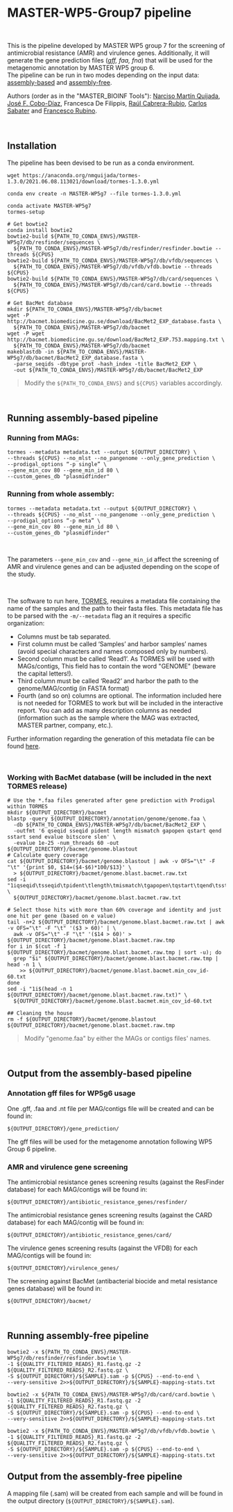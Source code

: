 # MASTER-WP5-Group7 pipeline  

<br>

This is the pipeline developed by MASTER WP5 group 7 for the screening of antimicrobial resistance (AMR) and virulence genes. Additionally, it will generate the gene prediction files (*gff, faa, fna*) that will be used for the metagenomic annotation by MASTER WP5 group 6.  
The pipeline can be run in two modes depending on the input data: [assembly-based](#running-assembly-based-pipeline) and [assembly-free](#running-assembly-free-pipeline).  

Authors (order as in the "MASTER_BIOINF Tools"): [Narciso Martín Quijada](https://github.com/nmquijada), [José F. Cobo-Díaz](https://github.com/JoseCoboDiaz), Francesca De Filippis, [Raúl Cabrera-Rubio](https://github.com/RaulCR), [Carlos Sabater](https://github.com/CarlosSabaterSanchez) and [Francesco Rubino](https://github.com/frubino).

<br>

## Installation

The pipeline has been devised to be run as a conda environment.

```
wget https://anaconda.org/nmquijada/tormes-1.3.0/2021.06.08.113021/download/tormes-1.3.0.yml 

conda env create -n MASTER-WP5g7 --file tormes-1.3.0.yml

conda activate MASTER-WP5g7
tormes-setup

# Get bowtie2
conda install bowtie2
bowtie2-build ${PATH_TO_CONDA_ENVS}/MASTER-WP5g7/db/resfinder/sequences \
  ${PATH_TO_CONDA_ENVS}/MASTER-WP5g7/db/resfinder/resfinder.bowtie --threads ${CPUS}
bowtie2-build ${PATH_TO_CONDA_ENVS}/MASTER-WP5g7/db/vfdb/sequences \
  ${PATH_TO_CONDA_ENVS}/MASTER-WP5g7/db/vfdb/vfdb.bowtie --threads ${CPUS}
bowtie2-build ${PATH_TO_CONDA_ENVS}/MASTER-WP5g7/db/card/sequences \
  ${PATH_TO_CONDA_ENVS}/MASTER-WP5g7/db/card/card.bowtie --threads ${CPUS}

# Get BacMet database
mkdir ${PATH_TO_CONDA_ENVS}/MASTER-WP5g7/db/bacmet
wget -P http://bacmet.biomedicine.gu.se/download/BacMet2_EXP_database.fasta \
  ${PATH_TO_CONDA_ENVS}/MASTER-WP5g7/db/bacmet
wget -P wget http://bacmet.biomedicine.gu.se/download/BacMet2_EXP.753.mapping.txt \
  ${PATH_TO_CONDA_ENVS}/MASTER-WP5g7/db/bacmet
makeblastdb -in ${PATH_TO_CONDA_ENVS}/MASTER-WP5g7/db/bacmet/BacMet2_EXP_database.fasta \
  -parse_seqids -dbtype prot -hash_index -title BacMet2_EXP \
  -out ${PATH_TO_CONDA_ENVS}/MASTER-WP5g7/db/bacmet/BacMet2_EXP
```
> Modify the ```${PATH_TO_CONDA_ENVS}``` and ```${CPUS}``` variables accordingly.


<br>

## Running assembly-based pipeline

### Running from MAGs:

```
tormes --metadata metadata.txt --output ${OUTPUT_DIRECTORY} \
--threads ${CPUS} --no_mlst --no_pangenome --only_gene_prediction \
--prodigal_options “-p single” \
--gene_min_cov 80 --gene_min_id 80 \
--custom_genes_db "plasmidfinder"
```

### Running from whole assembly:

```
tormes --metadata metadata.txt --output ${OUTPUT_DIRECTORY} \
--threads ${CPUS} --no_mlst --no_pangenome --only_gene_prediction \
--prodigal_options “-p meta” \
--gene_min_cov 80 --gene_min_id 80 \
--custom_genes_db "plasmidfinder"
```

<br>

The parameters ```--gene_min_cov``` and ```--gene_min_id``` affect the screening of AMR and virulence genes and can be adjusted depending on the scope of the study.

<br>

The software to run here, [TORMES](https://github.com/nmquijada/tormes), requires a metadata file containing the name of the samples and the path to their fasta files. This metadata file has to be parsed with the ```-m/--metadata``` flag an it requires a specific organization:

- Columns must be tab separated.
- First column must be called ‘Samples’ and harbor samples’ names (avoid special characters and names composed only by numbers).
- Second column must be called ‘Read1’. As TORMES will be used with MAGs/contigs, This field has to contain the word "GENOME" (beware the capital letters!).
- Third column must be called ‘Read2’ and harbor the path to the genome/MAG/contig (in FASTA format)
- Fourth (and so on) columns are optional. The information included here is not needed for TORMES to work but will be included in the interactive report. You can add as many description columns as needed (information such as the sample where the MAG was extracted, MASTER partner, company, etc.).

Further information regarding the generation of this metadata file can be found [here](https://github.com/nmquijada/tormes#obligatory-options).

<br>

### Working with BacMet database (will be included in the next TORMES release)
```
# Use the *.faa files generated after gene prediction with Prodigal within TORMES
mkdir ${OUTPUT_DIRECTORY}/bacmet
blastp -query ${OUTPUT_DIRECTORY}/annotation/genome/genome.faa \
  -db ${PATH_TO_CONDA_ENVS}/MASTER-WP5g7/db/bacmet/BacMet2_EXP \
  -outfmt '6 qseqid sseqid pident length mismatch gapopen qstart qend sstart send evalue bitscore slen' \
  -evalue 1e-25 -num_threads 60 -out ${OUTPUT_DIRECTORY}/bacmet/genome.blastout
# Calculate query coverage
cat ${OUTPUT_DIRECTORY}/bacmet/genome.blastout | awk -v OFS="\t" -F "\t" '{print $0, $14=($4-$6)*100/$13}' \
  > ${OUTPUT_DIRECTORY}/bacmet/genome.blast.bacmet.raw.txt
sed -i "1iqseqid\tsseqid\tpident\tlength\tmismatch\tgapopen\tqstart\tqend\tsstart\tsend\tevalue\tbitscore\tslen\tqcov" \
  ${OUTPUT_DIRECTORY}/bacmet/genome.blast.bacmet.raw.txt

# Select those hits with more than 60% coverage and identity and just one hit per gene (based on e value)
tail -n+2 ${OUTPUT_DIRECTORY}/bacmet/genome.blast.bacmet.raw.txt | awk -v OFS="\t" -F "\t" '($3 > 60)' | \
  awk -v OFS="\t" -F "\t" '($14 > 60)' > ${OUTPUT_DIRECTORY}/bacmet/genome.blast.bacmet.raw.tmp
for i in $(cut -f 1 ${OUTPUT_DIRECTORY}/bacmet/genome.blast.bacmet.raw.tmp | sort -u); do
  grep "$i" ${OUTPUT_DIRECTORY}/bacmet/genome.blast.bacmet.raw.tmp | head -n 1 \ 
    >> ${OUTPUT_DIRECTORY}/bacmet/genome.blast.bacmet.min_cov_id-60.txt
done
sed -i "1i$(head -n 1 ${OUTPUT_DIRECTORY}/bacmet/genome.blast.bacmet.raw.txt)" \
  ${OUTPUT_DIRECTORY}/bacmet/genome.blast.bacmet.min_cov_id-60.txt

## Cleaning the house
rm -f ${OUTPUT_DIRECTORY}/bacmet/genome.blastout ${OUTPUT_DIRECTORY}/bacmet/genome.blast.bacmet.raw.tmp
```
> Modify "genome.faa" by either the MAGs or contigs files' names.

<br>

## Output from the assembly-based pipeline

### Annotation gff files for WP5g6 usage

One .gff, .faa and .nt file per MAG/contigs file will be created and can be found in:

```${OUTPUT_DIRECTORY}/gene_prediction/```

The gff files will be used for the metagenome annotation following WP5 Group 6 pipeline.

### AMR and virulence gene screening

The antimicrobial resistance genes screening results (against the ResFinder database) for each MAG/contigs will be found in: 

```${OUTPUT_DIRECTORY}/antibiotic_resistance_genes/resfinder/```

The antimicrobial resistance genes screening results (against the CARD database) for each MAG/contig will be found in:

```${OUTPUT_DIRECTORY}/antibiotic_resistance_genes/card/```

The virulence genes screening results (against the VFDB) for each MAG/contigs will be found in:

```${OUTPUT_DIRECTORY}/virulence_genes/```

The screening against BacMet (antibacterial biocide and metal resistance genes database) will be found in:

`${OUTPUT_DIRECTORY}/bacmet/`

<br>

## Running assembly-free pipeline

```
bowtie2 -x ${PATH_TO_CONDA_ENVS}/MASTER-WP5g7/db/resfinder/resfinder.bowtie \
-1 ${QUALITY_FILTERED_READS}_R1.fastq.gz -2 ${QUALITY_FILTERED_READS}_R2.fastq.gz \
-S ${OUTPUT_DIRECTORY}/${SAMPLE}.sam -p ${CPUS} --end-to-end \
--very-sensitive 2>>${OUTPUT_DIRECTORY}/${SAMPLE}-mapping-stats.txt

bowtie2 -x ${PATH_TO_CONDA_ENVS}/MASTER-WP5g7/db/card/card.bowtie \
-1 ${QUALITY_FILTERED_READS}_R1.fastq.gz -2 ${QUALITY_FILTERED_READS}_R2.fastq.gz \
-S ${OUTPUT_DIRECTORY}/${SAMPLE}.sam -p ${CPUS} --end-to-end \
--very-sensitive 2>>${OUTPUT_DIRECTORY}/${SAMPLE}-mapping-stats.txt

bowtie2 -x ${PATH_TO_CONDA_ENVS}/MASTER-WP5g7/db/vfdb/vfdb.bowtie \
-1 ${QUALITY_FILTERED_READS}_R1.fastq.gz -2 ${QUALITY_FILTERED_READS}_R2.fastq.gz \
-S ${OUTPUT_DIRECTORY}/${SAMPLE}.sam -p ${CPUS} --end-to-end \
--very-sensitive 2>>${OUTPUT_DIRECTORY}/${SAMPLE}-mapping-stats.txt
```

## Output from the assembly-free pipeline

A mapping file (.sam) will be created from each sample and will be found in the output directory (```${OUTPUT_DIRECTORY}/${SAMPLE}.sam```).
